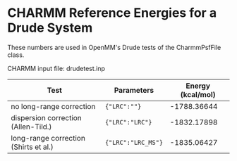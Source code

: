 
# CHARMM Reference Energies for a Drude System

These numbers are used in OpenMM's Drude tests of the CharmmPsfFile class.

CHARMM input file: drudetest.inp

| Test             | Parameters           | Energy (kcal/mol) |
| ---------------- | -------------------- | ----------------- |
| no long-range correction | `{"LRC":""}` | -1788.36644 |
| dispersion correction (Allen-Tild.) | `{"LRC":"LRC"}` | -1832.17898 |
| long-range correction (Shirts et al.) | `{"LRC":"LRC_MS"}` | -1835.06427 |


